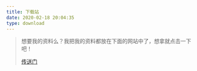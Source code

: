 ```yaml
---
title: 下载站
date: 2020-02-18 20:04:35
type: download
---
```


>   想要我的资料么？我把我的资料都放在下面的网站中了，想拿就点击一下吧！
>
>   [传送门](http://www.paulpan.top/)

